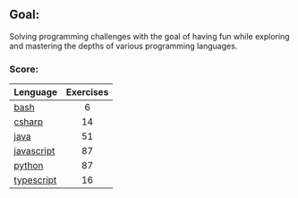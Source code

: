 ## Goal:
Solving programming challenges with the goal of having fun while exploring and mastering the depths of various programming languages.

### Score:
| Lenguage | Exercises |
|---|:---:|
| [bash](/bash) | 6 |
| [csharp](/csharp) | 14 |
| [java](/java) | 51 |
| [javascript](/javascript) | 87 |
| [python](/python) | 87 |
| [typescript](/typescript) | 16 |
